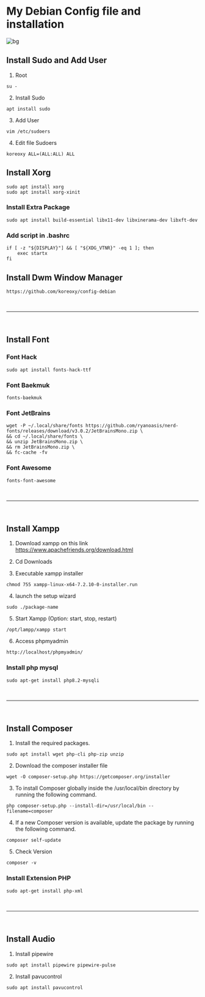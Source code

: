 # My Debian Config file and installation
![bg](https://github.com/user-attachments/assets/ead1c3e0-dda6-49f2-9347-9ace4c5b66fb)



## Install Sudo and Add User

1. Root

```vim
su -
```

2. Install Sudo

```vim
apt install sudo
```

3. Add User

```vim
vim /etc/sudoers
```

4. Edit file Sudoers

```vim
koreoxy ALL=(ALL:ALL) ALL
```

## Install Xorg

```vim
sudo apt install xorg
sudo apt install xorg-xinit
```

### Install Extra Package

```vim
sudo apt install build-essential libx11-dev libxinerama-dev libxft-dev
```

### Add script in .bashrc
```vim
if [ -z "${DISPLAY}"] && [ "${XDG_VTNR}" -eq 1 ]; then
    exec startx
fi
```

## Install Dwm Window Manager

```vim
https://github.com/koreoxy/config-debian
```

</br>
<hr>

</br>

## Install Font

### Font Hack

```vim
sudo apt install fonts-hack-ttf
```

### Font Baekmuk

```vim
fonts-baekmuk
```

### Font JetBrains

```vim
wget -P ~/.local/share/fonts https://github.com/ryanoasis/nerd-fonts/releases/download/v3.0.2/JetBrainsMono.zip \
&& cd ~/.local/share/fonts \
&& unzip JetBrainsMono.zip \
&& rm JetBrainsMono.zip \
&& fc-cache -fv
```

### Font Awesome

```vim
fonts-font-awesome
```

</br>
<hr>

</br>

## Install Xampp

1. Download xampp on this link https://www.apachefriends.org/download.html

2. Cd Downloads

3. Executable xampp installer

```vim
chmod 755 xampp-linux-x64-7.2.10-0-installer.run
```

4. launch the setup wizard

```vim
sudo ./package-name
```

5. Start Xampp (Option: start, stop, restart)

```vim
/opt/lampp/xampp start
```

6. Access phpmyadmin

```vim
http://localhost/phpmyadmin/
```

### Install php mysql

```vim
sudo apt-get install php8.2-mysqli
```

</br>
<hr>

</br>

## Install Composer

1. Install the required packages.

```vim
sudo apt install wget php-cli php-zip unzip
```

2. Download the composer installer file

```vim
wget -O composer-setup.php https://getcomposer.org/installer
```

3. To install Composer globally inside the /usr/local/bin directory by running the following command.

```vim
php composer-setup.php --install-dir=/usr/local/bin --filename=composer
```

4. If a new Composer version is available, update the package by running the following command.

```vim
composer self-update
```

5. Check Version

```vim
composer -v
```

### Install Extension PHP

```vim
sudo apt-get install php-xml
```

</br>
<hr>

</br>

## Install Audio

1. Install pipewire

```vim
sudo apt install pipewire pipewire-pulse
```

2. Install pavucontrol

```vim
sudo apt install pavucontrol
```
